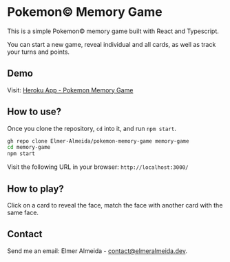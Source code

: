 # Pokemon&copy; Memory Game

This is a simple Pokemon&copy; memory game built with React and Typescript.

You can start a new game, reveal individual and all cards, as well as track your turns and points.

## Demo

Visit: [Heroku App - Pokemon Memory Game](https://pokemon-memory-game-elmer.herokuapp.com/)

## How to use?

Once you clone the repository, `cd` into it, and run `npm start`.

```sh
gh repo clone Elmer-Almeida/pokemon-memory-game memory-game
cd memory-game
npm start
```

Visit the following URL in your browser: `http://localhost:3000/`

## How to play?

Click on a card to reveal the face, match the face with another card with the same face.

## Contact

Send me an email: Elmer Almeida - [contact@elmeralmeida.dev](mailto:contact@elmeralmeida.dev).
